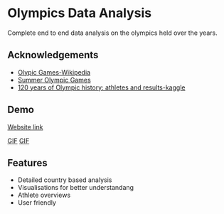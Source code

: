 # Olympics Data Analysis

Complete end to end data analysis on the olympics held over the years.


## Acknowledgements

 - [Olypic Games-Wikipedia](https://en.wikipedia.org/wiki/Olympic_Games)
 - [Summer Olympic Games](https://en.wikipedia.org/wiki/Summer_Olympic_Games)
 - [120 years of Olympic history: athletes and results-kaggle](https://www.kaggle.com/heesoo37/120-years-of-olympic-history-athletes-and-results)

  
## Demo

[Website link](https://olympicsanalysis.herokuapp.com/)

[GIF](https://media.giphy.com/media/A7kfoeE0r0jreWhtqr/giphy.gif)
[GIF](https://media.giphy.com/media/x7O4Thbx4n2fEofAw5/giphy.gif)
## Features

- Detailed country based analysis
- Visualisations for better understandang 
- Athlete overviews
- User friendly

  
